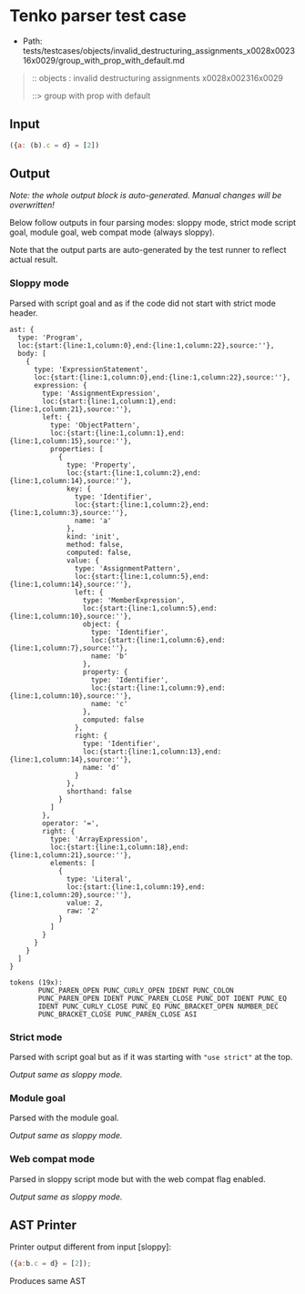 # Tenko parser test case

- Path: tests/testcases/objects/invalid_destructuring_assignments_x0028x002316x0029/group_with_prop_with_default.md

> :: objects : invalid destructuring assignments x0028x002316x0029
>
> ::> group with prop with default

## Input

`````js
({a: (b).c = d} = [2])
`````

## Output

_Note: the whole output block is auto-generated. Manual changes will be overwritten!_

Below follow outputs in four parsing modes: sloppy mode, strict mode script goal, module goal, web compat mode (always sloppy).

Note that the output parts are auto-generated by the test runner to reflect actual result.

### Sloppy mode

Parsed with script goal and as if the code did not start with strict mode header.

`````
ast: {
  type: 'Program',
  loc:{start:{line:1,column:0},end:{line:1,column:22},source:''},
  body: [
    {
      type: 'ExpressionStatement',
      loc:{start:{line:1,column:0},end:{line:1,column:22},source:''},
      expression: {
        type: 'AssignmentExpression',
        loc:{start:{line:1,column:1},end:{line:1,column:21},source:''},
        left: {
          type: 'ObjectPattern',
          loc:{start:{line:1,column:1},end:{line:1,column:15},source:''},
          properties: [
            {
              type: 'Property',
              loc:{start:{line:1,column:2},end:{line:1,column:14},source:''},
              key: {
                type: 'Identifier',
                loc:{start:{line:1,column:2},end:{line:1,column:3},source:''},
                name: 'a'
              },
              kind: 'init',
              method: false,
              computed: false,
              value: {
                type: 'AssignmentPattern',
                loc:{start:{line:1,column:5},end:{line:1,column:14},source:''},
                left: {
                  type: 'MemberExpression',
                  loc:{start:{line:1,column:5},end:{line:1,column:10},source:''},
                  object: {
                    type: 'Identifier',
                    loc:{start:{line:1,column:6},end:{line:1,column:7},source:''},
                    name: 'b'
                  },
                  property: {
                    type: 'Identifier',
                    loc:{start:{line:1,column:9},end:{line:1,column:10},source:''},
                    name: 'c'
                  },
                  computed: false
                },
                right: {
                  type: 'Identifier',
                  loc:{start:{line:1,column:13},end:{line:1,column:14},source:''},
                  name: 'd'
                }
              },
              shorthand: false
            }
          ]
        },
        operator: '=',
        right: {
          type: 'ArrayExpression',
          loc:{start:{line:1,column:18},end:{line:1,column:21},source:''},
          elements: [
            {
              type: 'Literal',
              loc:{start:{line:1,column:19},end:{line:1,column:20},source:''},
              value: 2,
              raw: '2'
            }
          ]
        }
      }
    }
  ]
}

tokens (19x):
       PUNC_PAREN_OPEN PUNC_CURLY_OPEN IDENT PUNC_COLON
       PUNC_PAREN_OPEN IDENT PUNC_PAREN_CLOSE PUNC_DOT IDENT PUNC_EQ
       IDENT PUNC_CURLY_CLOSE PUNC_EQ PUNC_BRACKET_OPEN NUMBER_DEC
       PUNC_BRACKET_CLOSE PUNC_PAREN_CLOSE ASI
`````

### Strict mode

Parsed with script goal but as if it was starting with `"use strict"` at the top.

_Output same as sloppy mode._

### Module goal

Parsed with the module goal.

_Output same as sloppy mode._

### Web compat mode

Parsed in sloppy script mode but with the web compat flag enabled.

_Output same as sloppy mode._

## AST Printer

Printer output different from input [sloppy]:

````js
({a:b.c = d} = [2]);
````

Produces same AST
